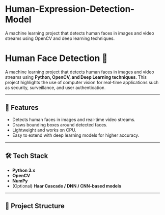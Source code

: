 # Human-Expression-Detection-Model
A machine learning project that detects human faces in images and video streams using OpenCV and deep learning techniques.
# Human Face Detection 🚀  

A machine learning project that detects human faces in images and video streams using **Python, OpenCV, and Deep Learning techniques**. This project highlights the use of computer vision for real-time applications such as security, surveillance, and user authentication.  

---

## 📌 Features  
- Detects human faces in images and real-time video streams.  
- Draws bounding boxes around detected faces.  
- Lightweight and works on CPU.  
- Easy to extend with deep learning models for higher accuracy.  

---

## 🛠️ Tech Stack  
- **Python 3.x**  
- **OpenCV**  
- **NumPy**  
- (Optional) **Haar Cascade / DNN / CNN-based models**  

---

## 📂 Project Structure  
